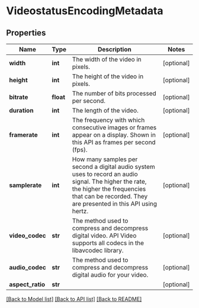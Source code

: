 # VideostatusEncodingMetadata

## Properties
Name | Type | Description | Notes
------------ | ------------- | ------------- | -------------
**width** | **int** | The width of the video in pixels. | [optional] 
**height** | **int** | The height of the video in pixels. | [optional] 
**bitrate** | **float** | The number of bits processed per second. | [optional] 
**duration** | **int** | The length of the video. | [optional] 
**framerate** | **int** | The frequency with which consecutive images or frames appear on a display. Shown in this API as frames per second (fps). | [optional] 
**samplerate** | **int** | How many samples per second a digital audio system uses to record an audio signal. The higher the rate, the higher the frequencies that can be recorded. They are presented in this API using hertz. | [optional] 
**video_codec** | **str** | The method used to compress and decompress digital video. API Video supports all codecs in the libavcodec library.  | [optional] 
**audio_codec** | **str** | The method used to compress and decompress digital audio for your video. | [optional] 
**aspect_ratio** | **str** |  | [optional] 

[[Back to Model list]](../README.md#documentation-for-models) [[Back to API list]](../README.md#documentation-for-api-endpoints) [[Back to README]](../README.md)


